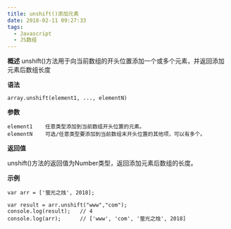 ```yaml
---
title: unshift()添加元素
date: 2018-02-11 09:27:33
tags:
  - Javascript
  - JS数组
---
```



**概述**
unshift()方法用于向当前数组的开头位置添加一个或多个元素，并返回添加元素后数组长度

**语法**

```
array.unshift(element1, ..., elementN)
```

**参数**

```
element1	任意类型添加到当前数组开头位置的元素。
elementN	可选/任意类型要添加到当前数组末开头位置的其他项，可以有多个。

```

**返回值**

unshift()方法的返回值为Number类型，返回添加元素后数组的长度。

**示例**

```
var arr = ['萤光之烛', 2018];

var result = arr.unshift("www","com");
console.log(result);   // 4
console.log(arr);      // ['www', 'com', '萤光之烛', 2018]
```